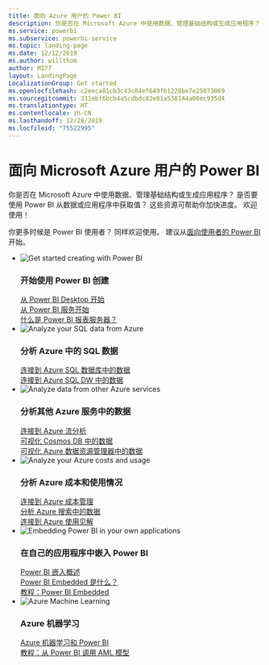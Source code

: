 ```yaml
---
title: 面向 Azure 用户的 Power BI
description: 你是否在 Microsoft Azure 中使用数据、管理基础结构或生成应用程序？
ms.service: powerbi
ms.subservice: powerbi-service
ms.topic: landing-page
ms.date: 12/12/2019
ms.author: willthom
author: MI77
layout: LandingPage
LocalizationGroup: Get started
ms.openlocfilehash: c2eeca81cb3c43c04ef649fb1228be7e25073069
ms.sourcegitcommit: 331ebf6bcb4a5cdbdc82e81a538144a00ec935d4
ms.translationtype: HT
ms.contentlocale: zh-CN
ms.lasthandoff: 12/28/2019
ms.locfileid: "75522995"
---
```

# <a name="power-bi-for-microsoft-azure-users"></a>面向 Microsoft Azure 用户的 Power BI 

你是否在 Microsoft Azure 中使用数据、管理基础结构或生成应用程序？ 是否要使用 Power BI 从数据或应用程序中获取值？ 这些资源可帮助你加快进度。 欢迎使用！

你更多时候是 Power BI 使用者？ 同样欢迎使用。 建议从[面向使用者的 Power BI](consumer/power-bi-consumer-landing.md) 开始。

<ul class="panelContent cardsF"> 
            <li> 
                  <div class="cardSize"> 
                        <div class="cardPadding"> 
                              <div class="card"> 
                                    <div class="cardImageOuter">
                                          <div class="cardImage">
                                                <img alt="Get started creating with Power BI" src="media/power-bi-creator-landing/power-bi-designer-get-started.svg" data-linktype="relative-path">
                                          </div>
                                    </div>
                                    <div class="cardText"> 
                                          <h3>开始使用 Power BI 创建</h3> 
                                          <p></p>
                                               <a href="desktop-what-is-desktop.md">从 Power BI Desktop 开始</a><br/> 
                                               <a href="fundamentals/power-bi-overview.md">从 Power BI 服务开始</a><br/> 
                                               <a href="report-server/get-started.md">什么是 Power BI 报表服务器？</a>
                                    </div> 
                              </div> 
                        </div> 
                  </div> 
            </li>
            <li> 
                  <div class="cardSize"> 
                        <div class="cardPadding"> 
                              <div class="card"> 
                                    <div class="cardImageOuter">
                                          <div class="cardImage">
                                                <img alt="Analyze your SQL data from Azure" src="media/power-bi-creator-landing/power-bi-designer-transform-shape-data.svg" data-linktype="relative-path">
                                          </div>
                                    </div>
                                    <div class="cardText"> 
                                          <h3>分析 Azure 中的 SQL 数据</h3> 
                                          <p></p>
                                                <a href="service-azure-sql-database-with-direct-connect.md">连接到 Azure SQL 数据库中的数据</a><br/> 
                                                <a href="service-azure-sql-data-warehouse-with-direct-connect.md">连接到 Azure SQL DW 中的数据</a> 
                                    </div> 
                              </div> 
                        </div> 
                  </div> 
            </li>
            <li> 
                  <div class="cardSize"> 
                        <div class="cardPadding"> 
                              <div class="card"> 
                                    <div class="cardImageOuter">
                                          <div class="cardImage">
                                                <img alt="Analyze data from other Azure services" src="media/power-bi-creator-landing/power-bi-designer-connect-data.svg" data-linktype="relative-path">
                                          </div>
                                    </div>
                                    <div class="cardText"> 
                                          <h3>分析其他 Azure 服务中的数据</h3> 
                                          <p></p>
                                                <a href="https://docs.microsoft.com/azure/stream-analytics/stream-analytics-power-bi-dashboard">连接到 Azure 流分析</a><br/> 
                                                <a href="https://docs.microsoft.com/azure/cosmos-db/powerbi-visualize">可视化 Cosmos DB 中的数据</a><br/> 
                                                <a href="https://docs.microsoft.com/azure/data-explorer/visualize-power-bi">可视化 Azure 数据资源管理器中的数据</a>
                                    </div> 
                              </div> 
                        </div> 
                  </div> 
            </li>
            <li> 
                  <div class="cardSize"> 
                        <div class="cardPadding"> 
                              <div class="card"> 
                                    <div class="cardImageOuter">
                                          <div class="cardImage">
                                                <img alt="Analyze your Azure costs and usage" src="media/power-bi-creator-landing/power-bi-designer-licensing.svg" data-linktype="relative-path">
                                          </div>
                                    </div>
                                    <div class="cardText"> 
                                          <h3>分析 Azure 成本和使用情况</h3> 
                                          <p></p>
                                                <a href="desktop-connect-azure-cost-management.md">连接到 Azure 成本管理</a><br/> 
                                                <a href="service-connect-to-azure-search.md">分析 Azure 搜索中的数据</a><br/> 
                                                <a href="desktop-connect-azure-consumption-insights.md">连接到 Azure 使用见解</a>
                                    </div> 
                              </div> 
                        </div> 
                  </div> 
            </li>
            <li> 
                  <div class="cardSize"> 
                        <div class="cardPadding"> 
                              <div class="card"> 
                                    <div class="cardImageOuter">
                                          <div class="cardImage">
                                                <img alt="Embedding Power BI in your own applications" src="media/power-bi-creator-landing/power-bi-designer-modeling-data-relationships.svg" data-linktype="relative-path">
                                          </div>
                                    </div>
                                    <div class="cardText"> 
                                          <h3>在自己的应用程序中嵌入 Power BI</h3> 
                                          <p></p>
                                                <a href="developer/embedding.md">Power BI 嵌入概述</a><br/>
                                                <a href="developer/azure-pbie-what-is-power-bi-embedded.md">Power BI Embedded 是什么？</a><br/> 
                                                <a href="developer/embed-sample-for-customers.md">教程：Power BI Embedded</a> 
                                    </div> 
                              </div> 
                        </div> 
                  </div> 
            </li>
            <li> 
                  <div class="cardSize"> 
                        <div class="cardPadding"> 
                              <div class="card"> 
                                    <div class="cardImageOuter">
                                          <div class="cardImage">
                                                <img alt="Azure Machine Learning" src="media/power-bi-creator-landing/power-bi-designer-create-reports-visuals-dashboards.svg" data-linktype="relative-path">
                                          </div>
                                    </div>
                                    <div class="cardText"> 
                                          <h3>Azure 机器学习</h3> 
                                          <p></p>
                                                <a href="service-machine-learning-integration.md">Azure 机器学习和 Power BI</a><br/> 
                                                <a href="service-tutorial-invoke-machine-learning-model.md">教程：从 Power BI 调用 AML 模型</a><br/> 
                                    </div> 
                              </div> 
                        </div> 
                  </div> 
            </li>
</ul>



